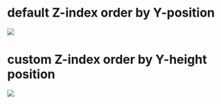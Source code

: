 <h1>default Z-index order by Y-position</h1>
<img src="/haskicbr/phaser-sort-z-index/blob/master/assets/dosc/sortByY.png"/>
<h1>custom Z-index order by Y-height position</h1>
<img src="/haskicbr/phaser-sort-z-index/blob/master/assets/dosc/sortByYZindex.png"/>